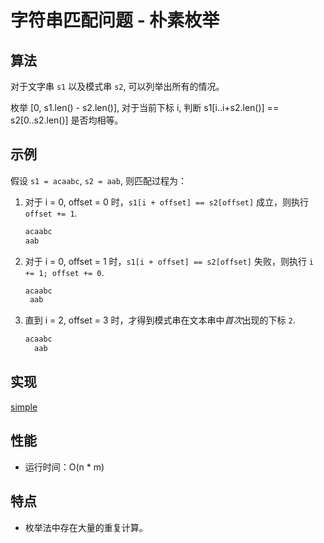 # 字符串匹配问题 - 朴素枚举

## 算法

对于文字串 `s1` 以及模式串 `s2`, 可以列举出所有的情况。

枚举 [0, s1.len() - s2.len()], 对于当前下标 i, 判断 s1[i..i+s2.len()] == s2[0..s2.len()] 是否均相等。

## 示例

假设 `s1 = acaabc`, `s2 = aab`, 则匹配过程为：

1. 对于 i = 0, offset = 0 时，`s1[i + offset] == s2[offset]` 成立，则执行 `offset += 1`.

   ```txt
   acaabc
   aab
   ```

2. 对于 i = 0, offset = 1 时，`s1[i + offset] == s2[offset]` 失败，则执行 `i += 1; offset += 0`.

   ```txt
   acaabc
    aab
   ```

3. 直到 i = 2, offset = 3 时，才得到模式串在文本串中*首次*出现的下标 `2`.

   ```txt
   acaabc
     aab
   ```

## 实现

[simple](./mod.rs)

## 性能

- 运行时间：O(n * m)

## 特点

- 枚举法中存在大量的重复计算。
